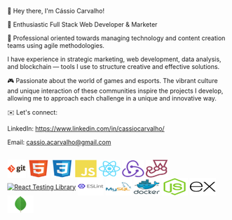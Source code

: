👋 Hey there, I'm Cássio Carvalho!

🌱 Enthusiastic Full Stack Web Developer & Marketer

👀 Professional oriented towards managing technology and content creation teams using agile methodologies.

I have experience in strategic marketing, web development, data analysis, and blockchain — tools I use to structure creative and effective solutions.

🎮 Passionate about the world of games and esports. The vibrant culture and unique interaction of these communities inspire the projects I develop, allowing me to approach each challenge in a unique and innovative way.

✉️ Let's connect:

LinkedIn: https://www.linkedin.com/in/cassiocarvalho/

Email: cassio.acarvalho@gmail.com


<div style="display: inline_block"><br>
  <a href="https://git-scm.com/" target="_blank" rel="noreferrer"><img align="center" height="42em" src="https://raw.githubusercontent.com/devicons/devicon/master/icons/git/git-original-wordmark.svg" /></a>
  <img align="center" alt="HTML" height="40" width="50"src="https://raw.githubusercontent.com/devicons/devicon/master/icons/html5/html5-original.svg">
  <img align="center" alt="CSS" height="40" width="50" src="https://raw.githubusercontent.com/devicons/devicon/master/icons/css3/css3-original.svg">
  <img align="center" alt="Js" height="40" width="50" src="https://raw.githubusercontent.com/devicons/devicon/master/icons/javascript/javascript-plain.svg">
  <img align="center" alt="React" height="40" width="50" src="https://raw.githubusercontent.com/devicons/devicon/master/icons/react/react-original.svg">
  <img align="center" alt="Redux" height="40" width="50" src="https://raw.githubusercontent.com/devicons/devicon/master/icons/redux/redux-original.svg">
  <a href="https://jestjs.io/" target="_blank" rel="noreferrer"><img align="center" height="40" width="50" src="https://raw.githubusercontent.com/devicons/devicon/master/icons/jest/jest-plain.svg" /></a>
  <a href="https://testing-library.com/" target="_blank" rel="noreferrer"><img src="https://testing-library.com/img/octopus-64x64.png" width="50" height="40" alt="React Testing Library" align="center"/></a>
  <a href="https://eslint.org/" target="_blank" rel="noreferrer"><img align="center" height="40" width="60"src="https://raw.githubusercontent.com/devicons/devicon/master/icons/eslint/eslint-original-wordmark.svg" /></a>
  <a href="https://www.mysql.com/" target="_blank" rel="noreferrer"><img align="center" height="40" width="60" src="https://raw.githubusercontent.com/devicons/devicon/master/icons/mysql/mysql-original-wordmark.svg" /></a>
  <a href="https://www.docker.com/" target="_blank" rel="noreferrer"><img align="center" height="40" width="60" src="https://raw.githubusercontent.com/devicons/devicon/master/icons/docker/docker-original-wordmark.svg" /></a>
   <img align="center" alt="node" height="40" width="60" src="https://raw.githubusercontent.com/devicons/devicon/master/icons/nodejs/nodejs-original.svg" title="NodeJs">
  <img align="center" alt="express" height="40" width="60" src="https://raw.githubusercontent.com/devicons/devicon/master/icons/express/express-original.svg" title="ExpressJs">
 <img align="center" alt="mongodb" height="40" width="60" src="https://raw.githubusercontent.com/devicons/devicon/master/icons/mongodb/mongodb-original.svg" title="mongodb">
